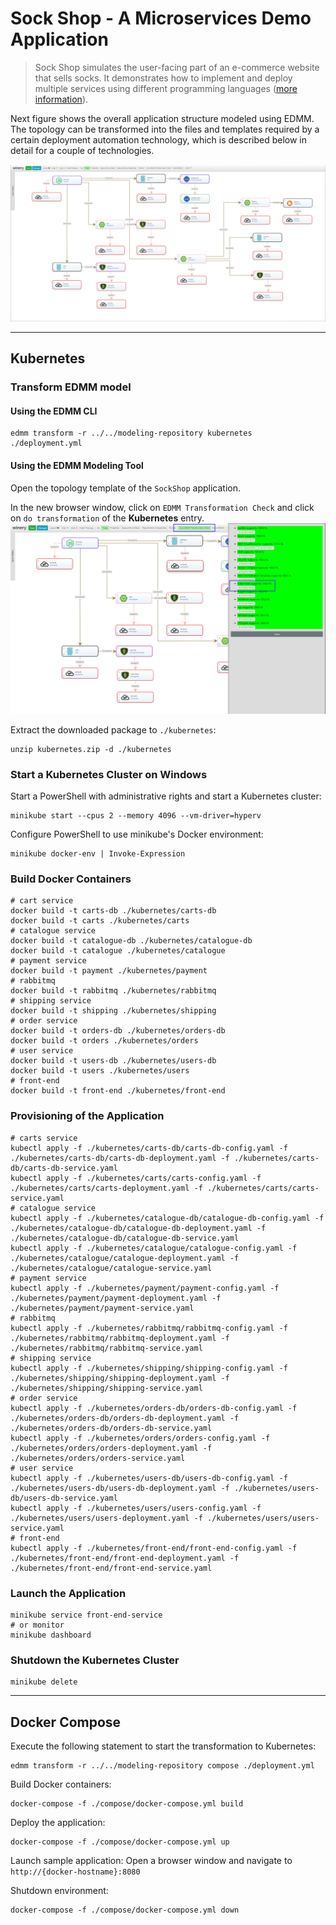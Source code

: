 
# Sock Shop - A Microservices Demo Application

> Sock Shop simulates the user-facing part of an e-commerce website that sells socks.
> It demonstrates how to implement and deploy multiple services using different programming languages ([more information](https://microservices-demo.github.io)).

Next figure shows the overall application structure modeled using EDMM.
The topology can be transformed into the files and templates required by a certain deployment automation technology, which is described below in detail for a couple of technologies.

![](../../docs/images/sockshop_topology.png)

---

## Kubernetes

### Transform EDMM model

#### Using the EDMM CLI

```shell
edmm transform -r ../../modeling-repository kubernetes ./deployment.yml
```

#### Using the EDMM Modeling Tool

Open the topology template of the `SockShop` application.

In the new browser window, click on `EDMM Transformation Check` and click on `do transformation` of the **Kubernetes** entry.
![](../../docs/images/sockshop_transformation-kubernetes.png)

Extract the downloaded package to `./kubernetes`:
```shell
unzip kubernetes.zip -d ./kubernetes
```

### Start a Kubernetes Cluster on Windows

Start a PowerShell with administrative rights and start a Kubernetes cluster:
```shell
minikube start --cpus 2 --memory 4096 --vm-driver=hyperv
```

Configure PowerShell to use minikube's Docker environment:
```shell
minikube docker-env | Invoke-Expression
```

### Build Docker Containers

```shell
# cart service
docker build -t carts-db ./kubernetes/carts-db
docker build -t carts ./kubernetes/carts
# catalogue service
docker build -t catalogue-db ./kubernetes/catalogue-db
docker build -t catalogue ./kubernetes/catalogue
# payment service
docker build -t payment ./kubernetes/payment
# rabbitmq
docker build -t rabbitmq ./kubernetes/rabbitmq
# shipping service
docker build -t shipping ./kubernetes/shipping
# order service
docker build -t orders-db ./kubernetes/orders-db
docker build -t orders ./kubernetes/orders
# user service
docker build -t users-db ./kubernetes/users-db
docker build -t users ./kubernetes/users
# front-end
docker build -t front-end ./kubernetes/front-end
```

### Provisioning of the Application 

```shell
# carts service
kubectl apply -f ./kubernetes/carts-db/carts-db-config.yaml -f ./kubernetes/carts-db/carts-db-deployment.yaml -f ./kubernetes/carts-db/carts-db-service.yaml
kubectl apply -f ./kubernetes/carts/carts-config.yaml -f ./kubernetes/carts/carts-deployment.yaml -f ./kubernetes/carts/carts-service.yaml
# catalogue service
kubectl apply -f ./kubernetes/catalogue-db/catalogue-db-config.yaml -f ./kubernetes/catalogue-db/catalogue-db-deployment.yaml -f ./kubernetes/catalogue-db/catalogue-db-service.yaml
kubectl apply -f ./kubernetes/catalogue/catalogue-config.yaml -f ./kubernetes/catalogue/catalogue-deployment.yaml -f ./kubernetes/catalogue/catalogue-service.yaml
# payment service
kubectl apply -f ./kubernetes/payment/payment-config.yaml -f ./kubernetes/payment/payment-deployment.yaml -f ./kubernetes/payment/payment-service.yaml
# rabbitmq
kubectl apply -f ./kubernetes/rabbitmq/rabbitmq-config.yaml -f ./kubernetes/rabbitmq/rabbitmq-deployment.yaml -f ./kubernetes/rabbitmq/rabbitmq-service.yaml
# shipping service
kubectl apply -f ./kubernetes/shipping/shipping-config.yaml -f ./kubernetes/shipping/shipping-deployment.yaml -f ./kubernetes/shipping/shipping-service.yaml
# order service
kubectl apply -f ./kubernetes/orders-db/orders-db-config.yaml -f ./kubernetes/orders-db/orders-db-deployment.yaml -f ./kubernetes/orders-db/orders-db-service.yaml
kubectl apply -f ./kubernetes/orders/orders-config.yaml -f ./kubernetes/orders/orders-deployment.yaml -f ./kubernetes/orders/orders-service.yaml
# user service
kubectl apply -f ./kubernetes/users-db/users-db-config.yaml -f ./kubernetes/users-db/users-db-deployment.yaml -f ./kubernetes/users-db/users-db-service.yaml
kubectl apply -f ./kubernetes/users/users-config.yaml -f ./kubernetes/users/users-deployment.yaml -f ./kubernetes/users/users-service.yaml
# front-end
kubectl apply -f ./kubernetes/front-end/front-end-config.yaml -f ./kubernetes/front-end/front-end-deployment.yaml -f ./kubernetes/front-end/front-end-service.yaml
```

### Launch the Application

```shell
minikube service front-end-service
# or monitor
minikube dashboard
```

### Shutdown the Kubernetes Cluster

```shell
minikube delete
```

---

## Docker Compose

Execute the following statement to start the transformation to Kubernetes:
```shell
edmm transform -r ../../modeling-repository compose ./deployment.yml
```

Build Docker containers:
```shell
docker-compose -f ./compose/docker-compose.yml build
```

Deploy the application:
```shell
docker-compose -f ./compose/docker-compose.yml up
```

Launch sample application:
Open a browser window and navigate to `http://{docker-hostname}:8080`

Shutdown environment:
```shell
docker-compose -f ./compose/docker-compose.yml down
```
